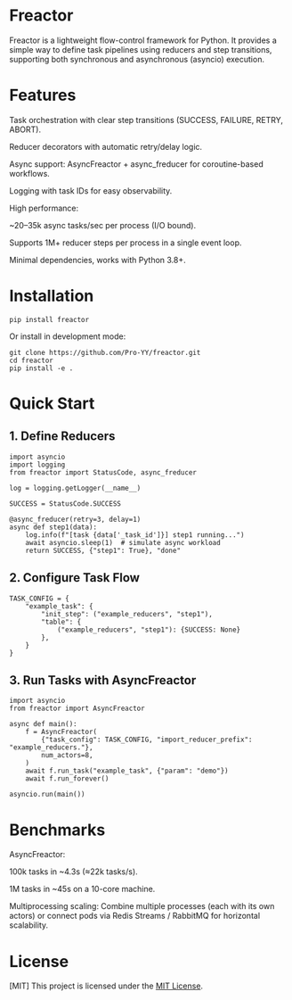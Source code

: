 # Freactor

Freactor is a lightweight flow-control framework for Python.
It provides a simple way to define task pipelines using reducers and step transitions, supporting both synchronous and asynchronous (asyncio) execution.

# Features

Task orchestration with clear step transitions (SUCCESS, FAILURE, RETRY, ABORT).

Reducer decorators with automatic retry/delay logic.

Async support: AsyncFreactor + async_freducer for coroutine-based workflows.

Logging with task IDs for easy observability.

High performance:

~20–35k async tasks/sec per process (I/O bound).

Supports 1M+ reducer steps per process in a single event loop.

Minimal dependencies, works with Python 3.8+.

# Installation

```
pip install freactor
```

Or install in development mode:
```
git clone https://github.com/Pro-YY/freactor.git
cd freactor
pip install -e .
```


# Quick Start
## 1. Define Reducers
```
import asyncio
import logging
from freactor import StatusCode, async_freducer

log = logging.getLogger(__name__)

SUCCESS = StatusCode.SUCCESS

@async_freducer(retry=3, delay=1)
async def step1(data):
    log.info(f"[task {data['_task_id']}] step1 running...")
    await asyncio.sleep(1)  # simulate async workload
    return SUCCESS, {"step1": True}, "done"
```

## 2. Configure Task Flow
```
TASK_CONFIG = {
    "example_task": {
        "init_step": ("example_reducers", "step1"),
        "table": {
            ("example_reducers", "step1"): {SUCCESS: None}
        },
    }
}
```

## 3. Run Tasks with AsyncFreactor
```
import asyncio
from freactor import AsyncFreactor

async def main():
    f = AsyncFreactor(
        {"task_config": TASK_CONFIG, "import_reducer_prefix": "example_reducers."},
        num_actors=8,
    )
    await f.run_task("example_task", {"param": "demo"})
    await f.run_forever()

asyncio.run(main())
```


# Benchmarks

AsyncFreactor:

100k tasks in ~4.3s (≈22k tasks/s).

1M tasks in ~45s on a 10-core machine.

Multiprocessing scaling:
Combine multiple processes (each with its own actors) or connect pods via Redis Streams / RabbitMQ for horizontal scalability.

# License

[MIT]
This project is licensed under the [MIT License](./LICENSE).
